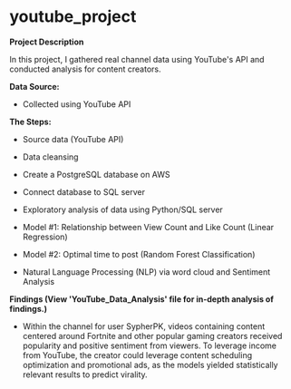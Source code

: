 # youtube_project

**Project Description**

In this project, I gathered real channel data using YouTube's API and conducted analysis for content creators.

**Data Source:**

- Collected using YouTube API


**The Steps:**

- Source data (YouTube API)

- Data cleansing

- Create a PostgreSQL database on AWS

- Connect database to SQL server

- Exploratory analysis of data using Python/SQL server

- Model #1: Relationship between View Count and Like Count (Linear Regression)

- Model #2: Optimal time to post (Random Forest Classification)

- Natural Language Processing (NLP) via word cloud and Sentiment Analysis

**Findings (View 'YouTube_Data_Analysis' file for in-depth analysis of findings.)**

- Within the channel for user SypherPK, videos containing content centered around Fortnite and other popular gaming creators received popularity and positive sentiment from viewers. To leverage income from YouTube, the creator could leverage content scheduling optimization and promotional ads, as the models yielded statistically relevant results to predict virality.
